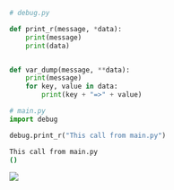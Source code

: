 ```python
# debug.py

def print_r(message, *data):
    print(message)
    print(data)


def var_dump(message, **data):
    print(message)
    for key, value in data:
        print(key + "=>" + value)
```

```python
# main.py
import debug

debug.print_r("This call from main.py")
```

```bash
This call from main.py
()
```

![](http://oss-file-cache.oss-cn-shanghai.aliyuncs.com/1648383339_image.png)